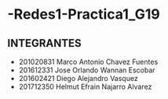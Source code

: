 # -Redes1-Practica1_G19
## INTEGRANTES
* 201020831 Marco Antonio Chavez Fuentes
* 201612331 Jose Orlando Wannan Escobar
* 201602421 Diego Alejandro Vasquez
* 201712350 Helmut Efrain Najarro Alvarez